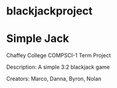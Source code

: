 # blackjackproject
# Simple Jack
Chaffey College COMPSCI-1 Term Project

Description: A simple 3:2 blackjack game

Creators: Marco, Danna, Byron, Nolan

